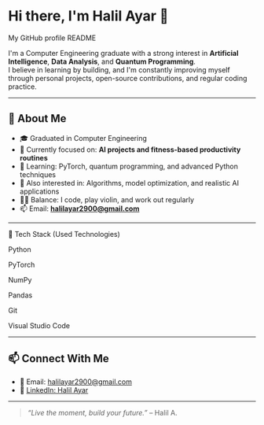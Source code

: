 # Hi there, I'm Halil Ayar 👋
My GitHub profile README

I'm a Computer Engineering graduate with a strong interest in **Artificial Intelligence**, **Data Analysis**, and **Quantum Programming**.  
I believe in learning by building, and I'm constantly improving myself through personal projects, open-source contributions, and regular coding practice.

---

## 🚀 About Me

- 🎓 Graduated in Computer Engineering  
- 🔭 Currently focused on: **AI projects and fitness-based productivity routines**  
- 🌱 Learning: PyTorch, quantum programming, and advanced Python techniques  
- 🧠 Also interested in: Algorithms, model optimization, and realistic AI applications  
- 🧘‍♂️ Balance: I code, play violin, and work out regularly  
- 📫 Email: **halilayar2900@gmail.com**

---

🧰 Tech Stack (Used Technologies)

Python

PyTorch

NumPy

Pandas

Git

Visual Studio Code

---

## 📫 Connect With Me

- 📧 Email: [halilayar2900@gmail.com](mailto:halilayar2900@gmail.com)
- 💼 [LinkedIn: Halil Ayar](https://www.linkedin.com/in/halil-ayar-82429a25a)

---

> *“Live the moment, build your future.”* – Halil A.

